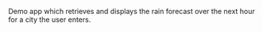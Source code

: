 Demo app which retrieves and displays the rain forecast over the next hour for a city the user enters.

